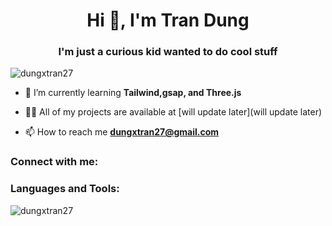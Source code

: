 <h1 align="center">Hi 👋, I'm Tran Dung</h1>
<h3 align="center">I'm just a curious kid wanted to do cool stuff</h3>

<p align="left"> <img src="https://komarev.com/ghpvc/?username=dungxtran27&label=Profile%20views&color=0e75b6&style=flat" alt="dungxtran27" /> </p>

 


- 🌱 I’m currently learning **Tailwind,gsap, and Three.js**

- 👨‍💻 All of my projects are available at [will update later](will update later)

- 📫 How to reach me **dungxtran27@gmail.com**

<h3 align="left">Connect with me:</h3>
<p align="left">
</p>

<h3 align="left">Languages and Tools:</h3>


<p><img align="center" src="https://github-readme-stats.vercel.app/api/top-langs?username=dungxtran27&show_icons=true&locale=en&layout=compact" alt="dungxtran27" /></p>

